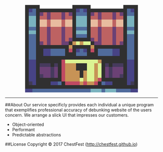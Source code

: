 <html><div align="center"><center><img src="/Display/Images/ChestFest.gif" style="w3-image" id="img" alt="Chest"></center></div></html>

---------
##About
Our service specificly provides each individual a unique program that exemplifies professional accuracy of debunking website of the users concern. We arrange a slick UI that impresses our customers.
- Object-oriented
- Performant
- Predictable abstractions

##License
Copyright © 2017 ChestFest (http://chestfest.github.io)

